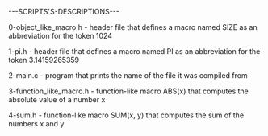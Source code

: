 ---SCRIPTS'S-DESCRIPTIONS---

0-object_like_macro.h - header file that defines a macro named SIZE as an abbreviation for the token 1024

1-pi.h - header file that defines a macro named PI as an abbreviation for the token 3.14159265359

2-main.c - program that prints the name of the file it was compiled from

3-function_like_macro.h - function-like macro ABS(x) that computes the absolute value of a number x

4-sum.h - function-like macro SUM(x, y) that computes the sum of the numbers x and y